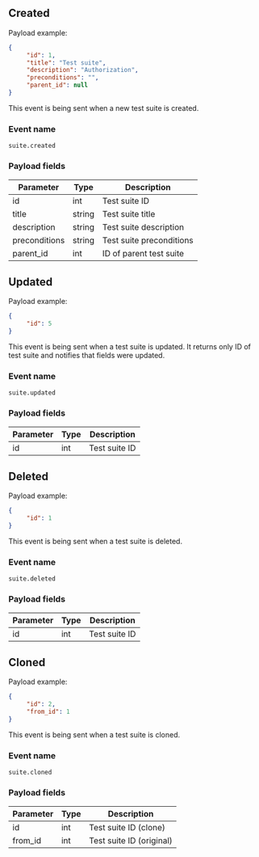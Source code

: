 ## Created

Payload example:

```json
{
     "id": 1,
     "title": "Test suite",
     "description": "Authorization",
     "preconditions": "",
     "parent_id": null
}
```

This event is being sent when a new test suite is created.

### Event name

`suite.created`

### Payload fields

| Parameter     | Type   | Description              |
|---------------|--------|--------------------------|
| id            | int    | Test suite ID            |
| title         | string | Test suite title         |
| description   | string | Test suite description   |
| preconditions | string | Test suite preconditions |
| parent_id     | int    | ID of parent test suite  |

## Updated

Payload example:

```json
{
     "id": 5
}
```

This event is being sent when a test suite is updated. It returns only ID of test suite and notifies that fields were updated.

### Event name

`suite.updated`

### Payload fields

| Parameter | Type | Description   |
|-----------|------|---------------|
| id        | int  | Test suite ID |

## Deleted

Payload example:

```json
{
     "id": 1
}
```

This event is being sent when a test suite is deleted.

### Event name

`suite.deleted`

### Payload fields

| Parameter | Type | Description   |
|-----------|------|---------------|
| id        | int  | Test suite ID |

## Cloned

Payload example:

```json
{
     "id": 2,
     "from_id": 1
}
```

This event is being sent when a test suite is cloned.

### Event name

`suite.cloned`

### Payload fields

| Parameter | Type | Description              |
|-----------|------|--------------------------|
| id        | int  | Test suite ID (clone)    |
| from_id   | int  | Test suite ID (original) |
